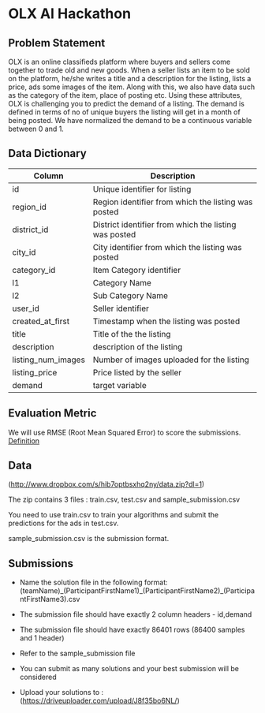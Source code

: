 # OLX AI Hackathon

## Problem Statement 

OLX is an online classifieds platform where buyers and sellers come together to trade old and new goods. When a seller lists an item to be sold on the platform, he/she writes a title and a description for the listing, lists a price, ads some images of the item. Along with this, we also have data such as the category of the item, place of posting etc. Using these attributes, OLX is challenging you to predict the demand of a listing. The demand is defined in terms of no of unique buyers the listing will get in a month of being posted. We have normalized the demand to be a continuous variable between 0 and 1. 

## Data Dictionary 

| Column | Description  |
| ------------- | ------------- |
| id | Unique identifier for listing  |
| region_id | Region identifier from which the listing was posted  |
| district_id | District identifier from which the listing was posted  |
| city_id | City identifier from which the listing was posted  |
| category_id | Item Category identifier  |
| l1 | Category Name  |
| l2 | Sub Category Name  |
| user_id | Seller identifier  |
| created_at_first | Timestamp when the listing was posted  |
| title | Title of the the listing  |
| description | description of the listing  |
| listing_num_images | Number of images uploaded for the listing  |
| listing_price | Price listed by the seller  |
| demand | target variable  |


## Evaluation Metric 

We will use RMSE (Root Mean Squared Error) to score the submissions. 
[Definition](http://statweb.stanford.edu/~susan/courses/s60/split/node60.html)

## Data 

(http://www.dropbox.com/s/hib7optbsxhq2ny/data.zip?dl=1)

The zip contains 3 files : train.csv, test.csv and sample_submission.csv

You need to use train.csv to train your algorithms and submit the predictions for the ads in test.csv. 

sample_submission.csv is the submission format. 


## Submissions

- Name the solution file in the following format: (teamName)\_(ParticipantFirstName1)\_(ParticipantFirstName2)\_(ParticipantFirstName3).csv

- The submission file should have exactly 2 column headers - id,demand

- The submission file should have exactly 86401 rows (86400 samples and 1 header) 

- Refer to the sample_submission file

- You can submit as many solutions and your best submission will be considered

- Upload your solutions to : (https://driveuploader.com/upload/J8f35bo6NL/)



